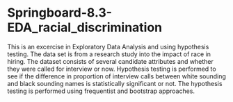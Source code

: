 # Springboard-8.3-EDA_racial_discrimination

This is an excercise in Exploratory Data Analysis and using hypothesis testing. The data set is from a research study into the impact of race in hiring. The dataset consists of several candidate attributes and whether they were called for interview or now. Hypothesis testing is performed to see if the difference in proportion of interview calls between white sounding and black sounding names is statistically significant or not. The hypothesis testing is performed using frequentist and bootstrap approaches.
